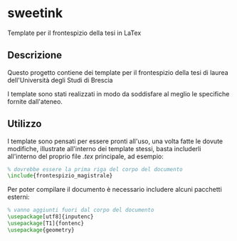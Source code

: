 # sweetink
Template per il frontespizio della tesi in LaTex

## Descrizione
Questo progetto contiene dei template per il frontespizio
della tesi di laurea dell'Università degli Studi di Brescia

I template sono stati realizzati in  modo da soddisfare al meglio
le specifiche fornite dall'ateneo.

## Utilizzo

I template sono pensati per essere pronti all'uso, una volta fatte le
dovute modifiche, illustrate all'interno dei template stessi, basta includerli all'interno del proprio file _.tex_ principale, ad esempio:
```latex
% dovrebbe essere la prima riga del corpo del documento
\include{frontespizio_magistrale}
```

Per poter compilare il documento è necessario includere alcuni 
pacchetti esterni:
```latex
% vanno aggiunti fuori dal corpo del documento
\usepackage[utf8]{inputenc}
\usepackage[T1]{fontenc}
\usepackage{geometry}
```
